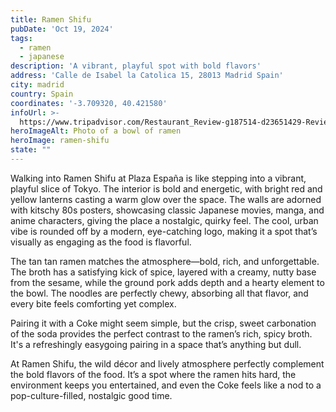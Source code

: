 ```yaml
---
title: Ramen Shifu
pubDate: 'Oct 19, 2024'
tags:
  - ramen
  - japanese
description: 'A vibrant, playful spot with bold flavors'
address: 'Calle de Isabel la Catolica 15, 28013 Madrid Spain'
city: madrid
country: Spain
coordinates: '-3.709320, 40.421580'
infoUrl: >-
  https://www.tripadvisor.com/Restaurant_Review-g187514-d23651429-Reviews-Ramen_Shifu_Plaza_Espana-Madrid.html
heroImageAlt: Photo of a bowl of ramen
heroImage: ramen-shifu
state: ""
---
```


Walking into Ramen Shifu at Plaza España is like stepping into a vibrant, playful slice of Tokyo. The interior is bold and energetic, with bright red and yellow lanterns casting a warm glow over the space. The walls are adorned with kitschy 80s posters, showcasing classic Japanese movies, manga, and anime characters, giving the place a nostalgic, quirky feel. The cool, urban vibe is rounded off by a modern, eye-catching logo, making it a spot that’s visually as engaging as the food is flavorful.

The tan tan ramen matches the atmosphere—bold, rich, and unforgettable. The broth has a satisfying kick of spice, layered with a creamy, nutty base from the sesame, while the ground pork adds depth and a hearty element to the bowl. The noodles are perfectly chewy, absorbing all that flavor, and every bite feels comforting yet complex.

Pairing it with a Coke might seem simple, but the crisp, sweet carbonation of the soda provides the perfect contrast to the ramen’s rich, spicy broth. It's a refreshingly easygoing pairing in a space that’s anything but dull.

At Ramen Shifu, the wild décor and lively atmosphere perfectly complement the bold flavors of the food. It’s a spot where the ramen hits hard, the environment keeps you entertained, and even the Coke feels like a nod to a pop-culture-filled, nostalgic good time.
